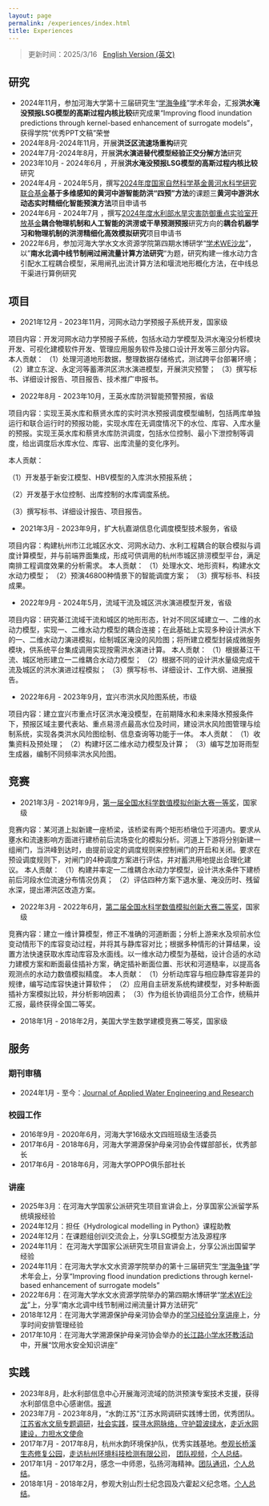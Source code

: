 ```yaml
---
layout: page
permalink: /experiences/index.html
title: Experiences
---
```


> 更新时间：2025/3/16 &nbsp; [English Version (英文)](https://lujiabo98.github.io/file/experiences_en/)

## 研究

- 2024年11月，参加河海大学第十三届研究生“[学海争峰](https://mp.weixin.qq.com/s/cDz5eRM37XqrHK-ksNk_mA)”学术年会，汇报**洪水淹没预报LSG模型的高斯过程内核比较**研究成果“Improving flood inundation predictions through kernel-based enhancement of surrogate models”，获得学院“优秀PPT文稿”荣誉
- 2024年8月-2024年11月，开展**洪泛区流速场重构**研究
- 2024年7月-2024年8月，开展**洪水演进替代模型经验正交分解方法**研究
- 2023年10月 - 2024年6月 ，开展**洪水淹没预报LSG模型的高斯过程内核比较**研究<br>
- 2024年4月 - 2024年5月，撰写[2024年度国家自然科学基金黄河水科学研究联合基金](https://www.nsfc.gov.cn/publish/portal0/tab434/info92406.htm)**基于多维感知的黄河中游智能防洪“四预”方法**的课题三**黄河中游洪水动态实时精细化智能预演方法**项目申请书<br>
- 2024年6月  - 2024年7月 ，撰写[2024年度水利部水旱灾害防御重点实验室开放基金](http://www.nhri.cn/art/2024/6/17/art_33_76659.html)**耦合物理机制和人工智能的洪涝或干旱预测预报**研究方向的**耦合机器学习和物理机制的洪涝精细化高效模拟研究**项目申请书
- 2022年6月，参加河海大学水文水资源学院第四期水博研学“[学术WE沙龙](https://mp.weixin.qq.com/s/qWJVCHoHyXPIsJfyJnlI-A)”，以”**南水北调中线节制闸过闸流量计算方法研究**“为题，研究构建一维水动力含引配水工程耦合模型，采用闸孔出流计算方法和堰流地形概化方法，在中线总干渠进行算例研究



## 项目

- 2021年12月 - 2023年11月，河网水动力学预报子系统开发，国家级

项目内容：开发河网水动力学预报子系统，包括水动力学模型及洪水淹没分析模块开发、可视化建模软件开发、管理应用服务软件及接口设计开发等三部分内容。
本人贡献：
（1）处理河道地形数据，整理数据存储格式，测试跨平台部署环境；
（2）建立东淀、永定河等蓄滞洪区洪水演进模型，开展洪灾预警；
（3）撰写标书、详细设计报告、项目报告、技术推广申报书。

- 2022年8月 - 2023年10月，王英水库防洪智能预警预报，省级

项目内容：实现王英水库和蔡贤水库的实时洪水预报调度模型编制，包括两库单独运行和联合运行时的预报功能，实现水库在无调度情况下的水位、库容、入库水量的预报。实现王英水库和蔡贤水库防洪调度，包括水位控制、最小下泄控制等调度，给出调度后水库水位、库容、出库流量的变化序列。

本人贡献：

（1）开发基于新安江模型、HBV模型的入库洪水预报系统；

（2）开发基于水位控制、出库控制的水库调度系统。

（3）撰写标书、详细设计报告、项目报告。

- 2021年3月 - 2023年9月，扩大杭嘉湖信息化调度模型技术服务，省级

项目内容：构建杭州市江北城区水文、河网水动力、水利工程耦合的联合模拟与调度计算模型，并与前端界面集成，形成可供调用的杭州市城区排涝模型平台，满足南排工程调度效果的分析需求。
本人贡献：
（1）处理水文、地形资料，构建水文水动力模型；
（2）预演46800种情景下的智能调度方案；
（3）撰写标书、科技成果。

- 2022年9月 - 2024年5月，流域干流及城区洪水演进模型开发，省级

项目内容：研究綦江流域干流和城区的地形形态，针对不同区域建立一、二维的水动力模型，实现一、二维水动力模型的耦合连接；在此基础上实现多种设计洪水下的一、二维水动力演进模拟，绘制城区淹没的风险图；将所建立模型封装成微服务模块，供系统平台集成调用实现按需洪水演进计算。
本人贡献：
（1）根据綦江干流、城区地形建立一二维耦合水动力模型；
（2）根据不同的设计洪水量级完成干流及城区的洪水演进过程模拟；
（3）撰写标书、详细设计、工作大纲、进展报告。

- 2022年6月 - 2023年9月，宜兴市洪水风险图系统，市级

项目内容：建立宜兴市重点圩区洪水淹没模型，在前期降水和未来降水预报条件下，预报区域主要代表站、重点易涝点最高水位及时间，建设洪水风险图管理与绘制系统，实现各类洪水风险图绘制、信息查询等功能于一体。
本人贡献：
（1）收集资料及预处理；
（2）构建圩区二维水动力模型及计算；
（3）编写芝加哥雨型生成器，编制不同频率洪水风险图。



## 竞赛

- 2021年3月 - 2021年9月，[第一届全国水科学数值模拟创新大赛一等奖](https://mp.weixin.qq.com/s?src=11&timestamp=1726997689&ver=5522&signature=drRpqROYIOv0TXR4KvlN0sPYYJb031p0bEyvvswJbNU-*Gxi2IF0WY3GauV7uHrCLNrV1ugavzMXvOocmZMpB0nQlQYAt3vjYPiJOXpV*Mvuvlb5oVUsMh8-p8KTn*K7&new=1)，国家级

竞赛内容：某河道上拟新建一座桥梁，该桥梁有两个矩形桥墩位于河道内。要求从壅水和流速影响方面进行建桥前后流场变化的模拟分析。河道上下游将分别新建一组闸门，当洪峰到达时，由提前设定的调度规则来控制闸门的开启和关闭。要求在预设调度规则下，对闸门的4种调度方案进行评估，并对蓄洪用地提出合理化建议。
本人贡献：
（1）构建并率定一二维耦合水动力学模型，设计洪水条件下建桥前后河段水位流速分布情况仿真；
（2）评估四种方案下退水量、淹没历时、残留水深，提出滞洪区改造方案。

- 2022年3月 - 2022年6月，[第二届全国水科学数值模拟创新大赛二等奖](https://mp.weixin.qq.com/s?src=11&timestamp=1726997689&ver=5522&signature=drRpqROYIOv0TXR4KvlN0sPYYJb031p0bEyvvswJbNVyDYnxTzSw*XnbBA6QW2wDGBePGGS0nXiaZFOpSAQpi2JX*zX2XPUWjKF6ksLJP9LU3ih2OAhr5TWBG*8n5ZRe&new=1)，国家级

竞赛内容：建立一维计算模型，修正不准确的河道断面；分析上游来水及坝前水位变动情形下的库容变动过程，并将其与静库容对比；根据多种情形的计算结果，设置方法快速获取水库动库容及水面线。以一维水动力模型为基础，设计合适的水动力建模方案和断面最佳插补方案，确定插补断面位置、形状和河道糙率，以提高各观测点的水动力数值模拟精度。
本人贡献：
（1）分析动库容与相应静库容差异的规律，编写动库容快速计算软件；
（2）应用自主研发系统构建模型，对多种断面插补方案模拟比较，并分析影响因素；
（3）作为组长协调组员分工合作，统稿并汇报，最终获得全国二等奖。

- 2018年1月 - 2018年2月，美国大学生数学建模竞赛二等奖，国家级



## 服务

### 期刊审稿

- 2024年1月 - 至今：[Journal of Applied Water Engineering and Research](https://www.tandfonline.com/journals/tjaw20)



### 校园工作

- 2016年9月 - 2020年6月，河海大学16级水文四班班级生活委员
- 2017年6月 - 2018年6月，河海大学溯源保护母亲河协会传媒部部长，优秀部长
- 2017年6月 - 2018年6月，河海大学OPPO俱乐部社长<br>



### 讲座

- 2025年3月：在河海大学国家公派研究生项目宣讲会上，分享国家公派留学系统填报经验
- 2024年12月：担任《Hydrological modelling in Python》课程助教
- 2024年12月：在课题组创训交流会上，分享LSG模型方法及源程序
- 2024年11月： 在河海大学国家公派研究生项目宣讲会上，分享公派出国留学经验
- 2024年11月：在河海大学水文水资源学院举办的第十三届研究生“[学海争锋](https://mp.weixin.qq.com/s/cDz5eRM37XqrHK-ksNk_mA)”学术年会上，分享“Improving flood inundation predictions through kernel-based enhancement of surrogate models”
- 2022年6月：在河海大学水文水资源学院举办的第四期水博研学“[学术WE沙龙](https://mp.weixin.qq.com/s/qWJVCHoHyXPIsJfyJnlI-A)”上，分享“南水北调中线节制闸过闸流量计算方法研究”
- 2018年12月：在河海大学溯源保护母亲河协会举办的[学习经验分享讲座](https://mp.weixin.qq.com/s/bEMxOLB3lCWb0l0tg29ycA)上，分享时间安排管理经验
- 2017年10月：在河海大学溯源保护母亲河协会举办的[长江路小学水环教活动](https://mp.weixin.qq.com/s/YsJrLmHKK624FShiQoZufg)中，开展“饮用水安全知识讲座”



## 实践

- 2023年8月，赴水利部信息中心开展海河流域的防洪预演专案技术支援，获得水利部信息中心感谢信。[报道](https://shxy.hhu.edu.cn/post/3973)
- 2023年7月 - 2023年8月，“水韵江苏”江苏水网调研实践博士团，优秀团队。[江苏省水文局专题调研](https://shxy.hhu.edu.cn/2023/0718/c3462a263717/page.htm)，[社会实践](https://mp.weixin.qq.com/s?__biz=MzIyMjQ0MzAyOQ==&mid=2247542076&idx=1&sn=58c71f3dd04963c40dbcf96f268b40b4&chksm=e82f0646df588f5055970bcdaff098c58c2b89d55f328d34647a94f2b79c28ed8fba5878ae7b&mpshare=1&scene=23&srcid=0725n63ZG0nfpS4AzhvoJ5yH&sharer_sharetime=1690275453281&sharer_shareid=07e699e99ef7214cbbbbdd8274e03052#rd)，[探寻水网脉络，守护碧波绿水](https://xiaoyuan.cycnet.com.cn/s?uid=7579456&app_version=1.4.9&sid=1573508&time=1692069273&signature=k5yNLlPgo6r98RX0bMW7Y9yqDCK3X3W7KEVpwGOxvAqDZzBJdm&sign=67767027d706ab88dc6fed7264fa3e8a#)，[走近水网建设，力担水文使命](https://mp.weixin.qq.com/s?__biz=Mzg4MjY2NzMxOA==&mid=2247489507&idx=1&sn=579e1bbfaf85d38e77da2e6e1a5da121&chksm=cf526dbaf825e4ac4d1b0582971cae40c33e0b5cc3c1d22743b11369c3653860bb6c10dd4d24&mpshare=1&scene=23&srcid=0815zFi8EFwWClTVlJqpmT58&sharer_sharetime=1692069445110&sharer_shareid=638b2a9b6a43018a5b97d25800c3b725#rd)
- 2017年7月 - 2017年8月，杭州水韵环境保护队，优秀实践基地。[参观长桥溪生态修复公园](https://shxy.hhu.edu.cn/2017/0711/c3463a53685/page.htm)，[走访杭州环境科技检测有限公司](https://shxy.hhu.edu.cn/2017/0708/c3463a53654/page.htm)， [团队视频](https://www.bilibili.com/video/BV1Ex411B72r/)，[个人总结](https://lujiabo98.github.io/blogs/practice2_personal)。
- 2017年1月 - 2017年2月，感念一中师恩，弘扬河海精神。[团队通讯](https://lujiabo98.github.io/blogs/practice1_team)，[个人总结](https://lujiabo98.github.io/blogs/practice1_personal)。
- 2018年1月 - 2018年2月，参观大别山烈士纪念园及六霍起义纪念塔。[个人总结](https://lujiabo98.github.io/blogs/practice3_personal)。


